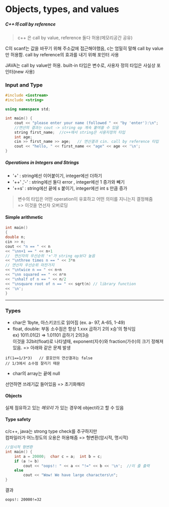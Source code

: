 # Objects, types, and values

#####  C++의 call by reference
>c++ 은 call by value, reference 둘다 허용(메모리공간 공유)

C의 scanf는 값을 바꾸기 위해 주소값에 접근해야했음, c는 엄밀히 말해 call by value만 허용함. call by reference의 효과를 내기 위해 포인터 사용

JAVA는 call by value만 허용. built-in 타입은 변수로, 사용자 정의 타입은 사실상 포인터(new 사용)
### Input and Type
~~~cpp
#include <iostream>
#include <string>

using namespace std;

int main() {
	cout << "please enter your name (followed " << "by 'enter'):\n";
	//연산의 결과는 cout -> string op 계속 붙여쓸 수 있음
	string first_name;	//c++에서 string은 사용자정의 타입
	int age;
	cin >> first_name >> age;	// 연산결과 cin. call by reference 타입
	cout << "hello, " << first_name << "age" << age << '\n';
}
~~~
##### Operations in Integers and Strings
- '+' : string에선 이어붙이기, integer에선 더하기
- '++' ,'-' : string에선 둘다 error , integer에선 1 증가와 빼기
- '+=s' : string에선 끝에 s 붙이기, integer에선 int s 만큼 증가

> 변수의 타입은 어떤 operation이 유효하고 어떤 의미를 지니는지 결정해줌 <br>
=> 이것을 연선자 오버로딩


#### Simple arithmetic
~~~cpp
int main()
{
double n;
cin >> n;
cout << "n == " << n
<< "\nn+1 == " << n+1
//  연산자의 우선순위 '+'가 string op보다 높음
<< "\nthree times n == " << 3*n
// 연산자 우선순위 마찬가지
<< "\ntwice n == " << n+n
<< "\nn squared == " << n*n
<< "\nhalf of n == " << n/2
<< "\nsquare root of n == " << sqrt(n) // library function
<< '\n';
}
~~~
***
### Types

- char은 1byte, 아스키코드로 읽어짐 (ex. a- 97, A-65, 1-49)
- float, double:
 부동 소수점은 항상 1.xxx 곱하기 2의 x승'의 형식임 <br>ex) 1011.01(2) => 1.01101 곱하기 2의3승 <br>
 이것을 32bit(float)로 나타낼때, exponent(지수)와 fraction(가수)의 크기 정해져있음. => 아래와 같은 문제 발생
 ~~~
 if(1==1/3*3)	// 괄호안의 연산결과는 false
 // 1/3에서 소수점 잘리기 때문
 ~~~
- char의 array는 끝에 null

선언하면 쓰레기값 들어있음 => 초기화해라
#### Objects
실제 점유하고 있는 *메모리* 가 있는 경우에 object라고 할 수 있음
#### Type safety
c/c++, java는 strong type check를 추구하지만 <br>
컴파일러가 어느정도의 오용은 허용해줌 => 형변환(암시적, 명시적)

~~~cpp
//암시적 형변환
int main() {  
	int a = 20000;  char c = a;  int b = c;  
	if (a != b)    
		cout << "oops!: " << a << "!=" << b << '\n';  //이 줄 출력
	else   
		cout << "Wow! We have large characters\n";
}
~~~
결과
~~~
oops!: 20000!=32
~~~
